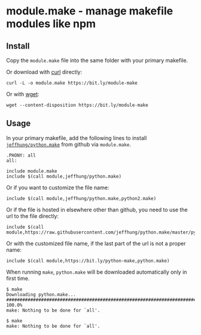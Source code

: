 # module.make - manage makefile modules like npm

## Install

Copy the `module.make` file into the same folder with your primary makefile.

Or download with [curl](http://curl.haxx.se/) directly:

```console
curl -L -o module.make https://bit.ly/module-make
```

Or with [wget](https://www.gnu.org/software/wget/):

```console
wget --content-disposition https://bit.ly/module-make
```

## Usage

In your primary makefile, add the following lines to install [`jeffhung/python.make`](http://github.com/jeffhung/python.make) from github via `module.make`.

```make
.PHONY: all
all:

include module.make
include $(call module,jeffhung/python.make)
```

Or if you want to customize the file name:

```make
include $(call module,jeffhung/python.make,python2.make)
```

Or if the file is hosted in elsewhere other than github, you need to use the url to the file directly:

```make
include $(call module,https://raw.githubusercontent.com/jeffhung/python.make/master/python.make)
```

Or with the customized file name, if the last part of the url is not a proper name:

```make
include $(call module,https://bit.ly/python-make,python.make)
```

When running `make`, `python.make` will be downloaded automatically only in first time.

```console
$ make
Downloading python.make...
######################################################################## 100.0%
make: Nothing to be done for `all'.

$ make
make: Nothing to be done for `all'.
```

